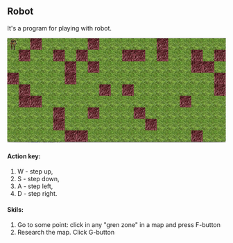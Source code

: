 ## Robot
It's a program for playing with robot.

![alt text](https://raw.githubusercontent.com/CoBug92/Robot/master/Image/Screen%20Shot%202016-11-17%20at%2017.45.02.png)

#### Action key: 
1. W - step up, 
2. S - step down, 
3. A - step left,
4. D - step right.

#### Skils:
1. Go to some point: click in any "gren zone" in a map and press F-button
2. Research the map. Click G-button
